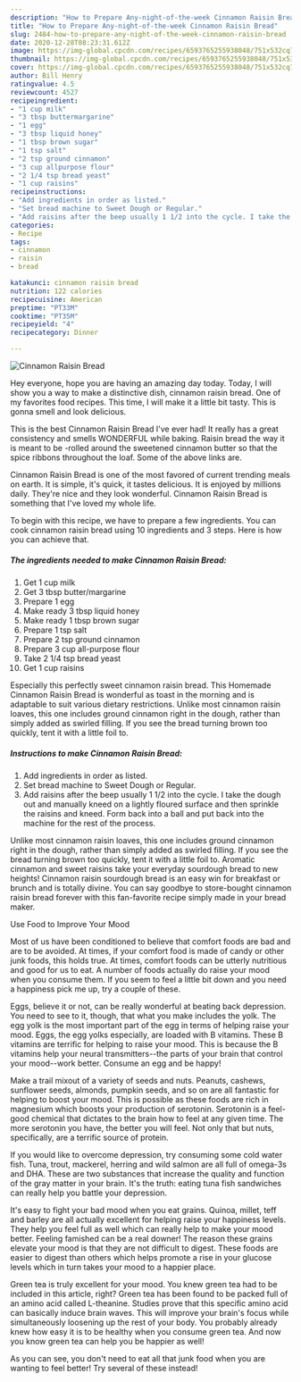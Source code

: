 ```yaml
---
description: "How to Prepare Any-night-of-the-week Cinnamon Raisin Bread"
title: "How to Prepare Any-night-of-the-week Cinnamon Raisin Bread"
slug: 2484-how-to-prepare-any-night-of-the-week-cinnamon-raisin-bread
date: 2020-12-28T08:23:31.612Z
image: https://img-global.cpcdn.com/recipes/6593765255938048/751x532cq70/cinnamon-raisin-bread-recipe-main-photo.jpg
thumbnail: https://img-global.cpcdn.com/recipes/6593765255938048/751x532cq70/cinnamon-raisin-bread-recipe-main-photo.jpg
cover: https://img-global.cpcdn.com/recipes/6593765255938048/751x532cq70/cinnamon-raisin-bread-recipe-main-photo.jpg
author: Bill Henry
ratingvalue: 4.5
reviewcount: 4527
recipeingredient:
- "1 cup milk"
- "3 tbsp buttermargarine"
- "1 egg"
- "3 tbsp liquid honey"
- "1 tbsp brown sugar"
- "1 tsp salt"
- "2 tsp ground cinnamon"
- "3 cup allpurpose flour"
- "2 1/4 tsp bread yeast"
- "1 cup raisins"
recipeinstructions:
- "Add ingredients in order as listed."
- "Set bread machine to Sweet Dough or Regular."
- "Add raisins after the beep usually 1 1/2 into the cycle. I take the dough out and manually kneed on a lightly floured surface and then sprinkle the raisins and kneed. Form back into a ball and put back into the machine for the rest of the process."
categories:
- Recipe
tags:
- cinnamon
- raisin
- bread

katakunci: cinnamon raisin bread 
nutrition: 122 calories
recipecuisine: American
preptime: "PT33M"
cooktime: "PT35M"
recipeyield: "4"
recipecategory: Dinner

---
```



![Cinnamon Raisin Bread](https://img-global.cpcdn.com/recipes/6593765255938048/751x532cq70/cinnamon-raisin-bread-recipe-main-photo.jpg)

Hey everyone, hope you are having an amazing day today. Today, I will show you a way to make a distinctive dish, cinnamon raisin bread. One of my favorites food recipes. This time, I will make it a little bit tasty. This is gonna smell and look delicious.

This is the best Cinnamon Raisin Bread I&#39;ve ever had! It really has a great consistency and smells WONDERFUL while baking. Raisin bread the way it is meant to be -rolled around the sweetened cinnamon butter so that the spice ribbons throughout the loaf. Some of the above links are.

Cinnamon Raisin Bread is one of the most favored of current trending meals on earth. It is simple, it's quick, it tastes delicious. It is enjoyed by millions daily. They're nice and they look wonderful. Cinnamon Raisin Bread is something that I've loved my whole life.


To begin with this recipe, we have to prepare a few ingredients. You can cook cinnamon raisin bread using 10 ingredients and 3 steps. Here is how you can achieve that.

<!--inarticleads1-->

##### The ingredients needed to make Cinnamon Raisin Bread:

1. Get 1 cup milk
1. Get 3 tbsp butter/margarine
1. Prepare 1 egg
1. Make ready 3 tbsp liquid honey
1. Make ready 1 tbsp brown sugar
1. Prepare 1 tsp salt
1. Prepare 2 tsp ground cinnamon
1. Prepare 3 cup all-purpose flour
1. Take 2 1/4 tsp bread yeast
1. Get 1 cup raisins


Especially this perfectly sweet cinnamon raisin bread. This Homemade Cinnamon Raisin Bread is wonderful as toast in the morning and is adaptable to suit various dietary restrictions. Unlike most cinnamon raisin loaves, this one includes ground cinnamon right in the dough, rather than simply added as swirled filling. If you see the bread turning brown too quickly, tent it with a little foil to. 

<!--inarticleads2-->

##### Instructions to make Cinnamon Raisin Bread:

1. Add ingredients in order as listed.
1. Set bread machine to Sweet Dough or Regular.
1. Add raisins after the beep usually 1 1/2 into the cycle. I take the dough out and manually kneed on a lightly floured surface and then sprinkle the raisins and kneed. Form back into a ball and put back into the machine for the rest of the process.


Unlike most cinnamon raisin loaves, this one includes ground cinnamon right in the dough, rather than simply added as swirled filling. If you see the bread turning brown too quickly, tent it with a little foil to. Aromatic cinnamon and sweet raisins take your everyday sourdough bread to new heights! Cinnamon raisin sourdough bread is an easy win for breakfast or brunch and is totally divine. You can say goodbye to store-bought cinnamon raisin bread forever with this fan-favorite recipe simply made in your bread maker. 

Use Food to Improve Your Mood


Most of us have been conditioned to believe that comfort foods are bad and are to be avoided. At times, if your comfort food is made of candy or other junk foods, this holds true. At times, comfort foods can be utterly nutritious and good for us to eat. A number of foods actually do raise your mood when you consume them. If you seem to feel a little bit down and you need a happiness pick me up, try a couple of these.

Eggs, believe it or not, can be really wonderful at beating back depression. You need to see to it, though, that what you make includes the yolk. The egg yolk is the most important part of the egg in terms of helping raise your mood. Eggs, the egg yolks especially, are loaded with B vitamins. These B vitamins are terrific for helping to raise your mood. This is because the B vitamins help your neural transmitters--the parts of your brain that control your mood--work better. Consume an egg and be happy!

Make a trail mixout of a variety of seeds and nuts. Peanuts, cashews, sunflower seeds, almonds, pumpkin seeds, and so on are all fantastic for helping to boost your mood. This is possible as these foods are rich in magnesium which boosts your production of serotonin. Serotonin is a feel-good chemical that dictates to the brain how to feel at any given time. The more serotonin you have, the better you will feel. Not only that but nuts, specifically, are a terrific source of protein.

If you would like to overcome depression, try consuming some cold water fish. Tuna, trout, mackerel, herring and wild salmon are all full of omega-3s and DHA. These are two substances that increase the quality and function of the gray matter in your brain. It's the truth: eating tuna fish sandwiches can really help you battle your depression. 

It's easy to fight your bad mood when you eat grains. Quinoa, millet, teff and barley are all actually excellent for helping raise your happiness levels. They help you feel full as well which can really help to make your mood better. Feeling famished can be a real downer! The reason these grains elevate your mood is that they are not difficult to digest. These foods are easier to digest than others which helps promote a rise in your glucose levels which in turn takes your mood to a happier place.

Green tea is truly excellent for your mood. You knew green tea had to be included in this article, right? Green tea has been found to be packed full of an amino acid called L-theanine. Studies prove that this specific amino acid can basically induce brain waves. This will improve your brain's focus while simultaneously loosening up the rest of your body. You probably already knew how easy it is to be healthy when you consume green tea. And now you know green tea can help you be happier as well!

As you can see, you don't need to eat all that junk food when you are wanting to feel better! Try several of these instead!

